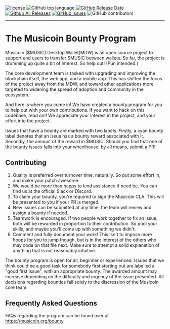 [![license](https://img.shields.io/github/license/musicoin/desktop.svg?style=for-the-badge)](https://github.com/Musicoin/desktop/blob/master/LICENSE)
![GitHub top language](https://img.shields.io/github/languages/top/musicoin/desktop.svg?style=for-the-badge)
[![GitHub Release Date](https://img.shields.io/github/release-date/Musicoin/desktop.svg?style=for-the-badge)](https://github.com/Musicoin/desktop/releases) 
[![Github All Releases](https://img.shields.io/github/downloads/Musicoin/desktop/total.svg?style=for-the-badge)](https://github.com/Musicoin/desktop/releases) 
[![GitHub issues](https://img.shields.io/github/issues-raw/badges/shields.svg?style=for-the-badge)](https://github.com/Musicoin/desktop/issues?q=is%3Aissue+is%3Aopen+sort%3Aupdated-desc) 
![GitHub contributors](https://img.shields.io/github/contributors/Musicoin/desktop.svg?style=for-the-badge) 


---

# The Musicoin Bounty Program

Musicoin ($MUSIC) Desktop Wallet(MDW) is an open source project to support end users to transfer $MUSIC between wallets. So far, the project is drumming up quite a bit of interest. So help out! (Pun intended.)

The core development team is tasked with upgrading and improving the blockchain itself, the web app, and a mobile app. This has shifted the focus of the project away from the MDW, and toward other applications more targeted to widening the spread of adoption and community in the ecosystem.

And here is where you come in! We have created a bounty program for you to help out with your own contributions. If you want to hack on this codebase, read on!! We appreciate your interest in the project, and your effort into the project.

Issues that have a bounty are marked with two labels. Firstly, a cyan bounty label denotes that an issue has a bounty reward associated with it. Secondly, the amount of the reward in $MUSIC. Should you find that one of the bounty issues falls into your wheelhouse; by all means, submit a PR!

## Contributing

1. Quality is preferred over turnover time; naturally. So put some effort in, and make your patch awesome.
2. We would be more than happy to lend assistance if need be. You can find us at the official Slack or Discord.
3. To claim your bounty, you're required to sign the Musicoin CLA. This will be presented to you if your PR is merged.
4. New issues can be submitted at any time, the team will review and assign a bounty if needed.
5. Teamwork is encouraged. If two people work together to fix an issue, both will be rewarded in proportion to their contribution. So pool your skills, and maybe you'll come up with something we didn't.
6. Comment and fully document your work! This isn't to impose more hoops for you to jump though, but is in the interest of the others who may code on that file next. Make sure to attempt a solid explanation of anything that is not reasonably intuitive.

The bounty program is open for all, beginner or experienced. Issues that we think could be a good task for somebody first starting out are labelled a "good first issue", with an appropriate bounty. The awarded amount may increase depending on the difficulty and urgency of the issue presented. All decisions regarding bounties fall solely to the discression of the Musicoin core team.

## Frequently Asked Questions

FAQs regarding the program can be found over at https://musicoin.org/bounty
